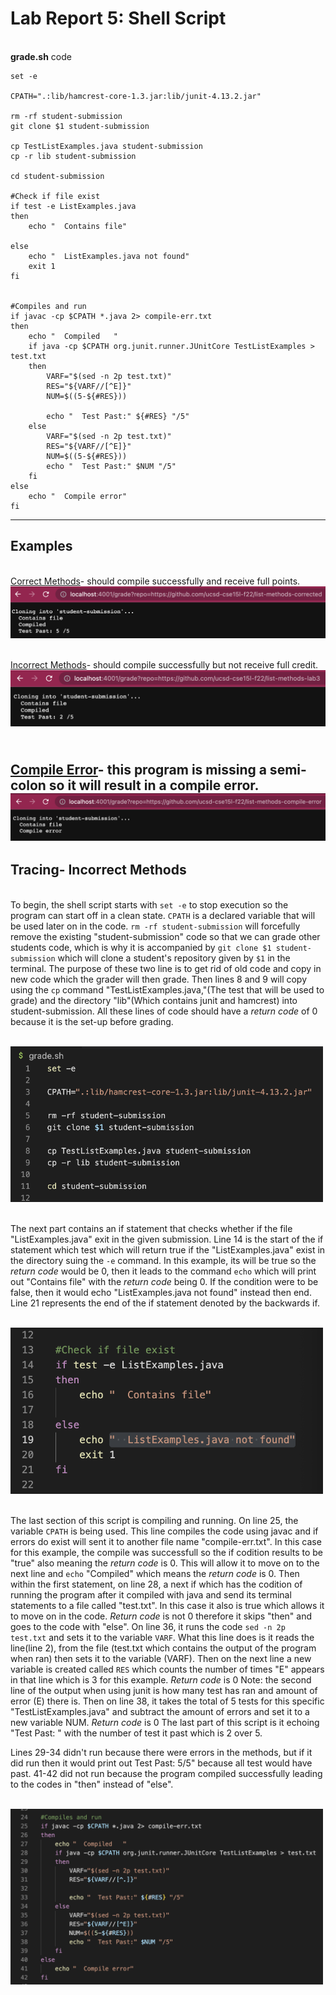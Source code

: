 # Lab Report 5: Shell Script

<br>**grade.sh** code
```
set -e

CPATH=".:lib/hamcrest-core-1.3.jar:lib/junit-4.13.2.jar"

rm -rf student-submission
git clone $1 student-submission

cp TestListExamples.java student-submission
cp -r lib student-submission

cd student-submission

#Check if file exist
if test -e ListExamples.java 
then 
    echo "  Contains file"

else
    echo "  ListExamples.java not found" 
    exit 1
fi


#Compiles and run
if javac -cp $CPATH *.java 2> compile-err.txt
then 
    echo "  Compiled   "
    if java -cp $CPATH org.junit.runner.JUnitCore TestListExamples > test.txt 
    then
        VARF="$(sed -n 2p test.txt)"
        RES="${VARF//[^E]}"
        NUM=$((5-${#RES}))

        echo "  Test Past:" ${#RES} "/5"
    else
        VARF="$(sed -n 2p test.txt)"
        RES="${VARF//[^E]}"
        NUM=$((5-${#RES}))
        echo "  Test Past:" $NUM "/5"
    fi
else
    echo "  Compile error"
fi
```
---
## Examples

<br>[Correct Methods](https://github.com/ucsd-cse15l-f22/list-methods-corrected)- should compile successfully and receive full points.
<br>![correct](images6/GraderCorrect.png)

<br>[Incorrect Methods](https://github.com/ucsd-cse15l-f22/list-methods-lab3)- should compile successfully but not receive full credit.
<br>![correct](images6/GraderWrong.png)

<br>[Compile Error](https://github.com/ucsd-cse15l-f22/list-methods-compile-error)- this program is missing a semi-colon so it will result in a compile error.
<br>![correct](images6/GraderError.png)
---
## Tracing- Incorrect Methods
<br>To begin, the shell script starts with `set -e` to stop execution so the program can start off in a clean state. `CPATH` is a declared variable that will be used later on in the code. `rm -rf student-submission` will forcefully remove the existing "student-submission" code so that we can grade other students code, which is why it is accompanied by `git clone $1 student-submission` which will clone a student's repository given by `$1` in the terminal. The purpose of these two line is to get rid of old code and copy in new code which the grader will then grade. Then lines 8 and 9 will copy using the `cp` command "TestListExamples.java,"(The test that will be used to grade) and the directory "lib"(Which contains junit and hamcrest) into student-submission. All these lines of code should have a *return code* of 0 because it is the set-up before grading. 

<br><img src="images6/trace1.png" alt="drawing" width="500"/>


<br>The next part contains an if statement that checks whether if the file "ListExamples.java" exit in the given submission. 
Line 14 is the start of the if statement which test which will return true if the "ListExamples.java" exist in the directory suing the `-e` command. In this example, its will be true so the *return code* would be 0, then it leads to the command `echo` which will print out "Contains file" with the *return code* being 0. 
If the condition were to be false, then it would echo "ListExamples.java not found" instead then end. 
Line 21 represents the end of the if statement denoted by the backwards if.

<br><img src="images6/trace2.png" alt="drawing" width="500"/>



<br>The last section of this script is compiling and running.
On line 25, the variable `CPATH` is being used. This line compiles the code using javac and if errors do exist will sent it to another file name "compile-err.txt". In this case for this example, the compile was successfull so the if codition results to be "true" also meaning the *return code* is 0. This will allow it to move on to the next line and `echo` "Compiled" which means the *return code* is 0.
Then within the first statement, on line 28, a next if which has the codition of running the program after it compiled with java and send its terminal statements to a file called "test.txt". In this case it also is true which allows it to move on in the code. *Return code* is not 0 therefore it skips "then" and goes to the code with "else".
On line 36, it runs the code `sed -n 2p test.txt` and sets it to the variable `VARF`. What this line does is it reads the line(line 2), from the file (test.txt which contains the output of the program when ran) then sets it to the variable (VARF). Then on the next line a new variable is created called `RES` which counts the number of times "E" appears in that line which is 3 for this example. *Return code* is 0
Note: the second line of the output when using junit is how many test has ran and amount of error (E) there is.
Then on line 38, it takes the total of 5 tests for this specific "TestListExamples.java" and subtract the amount of errors and set it to a new variable NUM. *Return code* is 0
The last part of this script is it echoing "Test Past: " with the number of test it past which is 2 over 5. 

Lines 29-34 didn't run because there were errors in the methods, but if it did run then it would print out Test Past: 5/5" because all test would have past. 41-42 did not run because the program compiled successfully leading to the codes in "then" instead of "else". 

<br><img src="images6/trace3.png" alt="drawing" width="500"/>